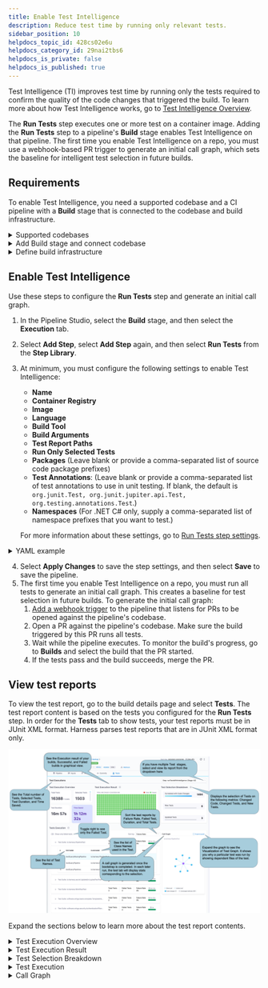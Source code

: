 ```yaml
---
title: Enable Test Intelligence
description: Reduce test time by running only relevant tests.
sidebar_position: 10
helpdocs_topic_id: 428cs02e6u
helpdocs_category_id: 29nai2tbs6
helpdocs_is_private: false
helpdocs_is_published: true
---
```


Test Intelligence (TI) improves test time by running only the tests required to confirm the quality of the code changes that triggered the build. To learn more about how Test Intelligence works, go to [Test Intelligence Overview](../../ci-quickstarts/test-intelligence-concepts.md).

The **Run Tests** step executes one or more test on a container image. Adding the **Run Tests** step to a pipeline's **Build** stage enables Test Intelligence on that pipeline. The first time you enable Test Intelligence on a repo, you must use a webhook-based PR trigger to generate an initial call graph, which sets the baseline for intelligent test selection in future builds.

## Requirements

To enable Test Intelligence, you need a supported codebase and a CI pipeline with a **Build** stage that is connected to the codebase and build infrastructure.

<details>
<summary>Supported codebases</summary>

Test Intelligence is available for the following codebases:

* Java
* Kotlin
* .NET Core: Test Intelligence for .NET is behind the Feature Flag `TI_DOTNET`. Contact [Harness Support](mailto:support@harness.io) to enable the feature.
* Scala

</details>

<details>
<summary>Add Build stage and connect codebase</summary>

Make sure you have a CI pipeline with a **Build** stage that is connected to your codebase.

If you haven't created a pipeline before, [Get started with the fasted CI on the planet](https://developer.harness.io/tutorials/build-code/fastest-ci).

To add a **Build** stage to an existing pipeline:
1. Go to the pipeline you want to edit.
1. In the Pipeline Studio, select **Add Stage**, and then select **Build**.
2. Input a **Stage Name**, enable **Clone Codebase**, and then select **Set Up Stage**.

To check codebase configuration for existing pipelines, select **Codebase** while viewing the pipeline in the Pipeline Studio. For more information about codebase configuration, go to [Edit Codebase Configuration](../codebase-configuration/create-and-configure-a-codebase.md).

</details>

<details>
<summary>Define build infrastructure</summary>

1. In the Pipeline Studio, select the **Build** stage, and then select the **Infrastructure** tab.
2. Define the build farm for the codebase. For more information, go to [Set up build infrastructure](https://developer.harness.io/docs/category/set-up-build-infrastructure).

</details>

## Enable Test Intelligence

Use these steps to configure the **Run Tests** step and generate an initial call graph.

1. In the Pipeline Studio, select the **Build** stage, and then select the **Execution** tab.
2. Select **Add Step**, select **Add Step** again, and then select **Run Tests** from the **Step Library**.
3. At minimum, you must configure the following settings to enable Test Intelligence:
   * **Name**
   * **Container Registry**
   * **Image**
   * **Language**
   * **Build Tool**
   * **Build Arguments**
   * **Test Report Paths**
   * **Run Only Selected Tests**
   * **Packages** (Leave blank or provide a comma-separated list of source code package prefixes)
   * **Test Annotations**: (Leave blank or provide a comma-separated list of test annotations to use in unit testing. If blank, the default is `org.junit.Test, org.junit.jupiter.api.Test, org.testing.annotations.Test`.)
   * **Namespaces** (For .NET C# only, supply a comma-separated list of namespace prefixes that you want to test.)

   For more information about these settings, go to [Run Tests step settings](../../ci-technical-reference/configure-run-tests-step-settings.md).

<details>
<summary>YAML example</summary>

The following YAML example is for a pipeline that runs Test Intelligence on the Dubbo open-source project. You can use this YAML template to set up a pipeline with a Run Tests step. Make sure you complete the remaining steps in this procedure to generate the initial call graph.

```yaml
pipeline:
    name: ti-dubbo
    identifier: tidubbo
    properties:
        ci:
            codebase:
                connectorRef: account.howdi
                repoName: dubbo
                build: <+input>
    stages:
        - stage:
              name: unit-test
              identifier: unitteststi
              type: CI
              spec:
                  cloneCodebase: true
                  execution:
                      steps:
                          - step:
                                type: RunTests
                                name: runTestsWithIntelligence
                                identifier: runTestsWithIntelligence
                                spec:
                                    connectorRef: account.GCR
                                    image: maven:3-openjdk-8
                                    args: test -Dmaven.test.failure.ignore=true -DfailIfNoTests=false
                                    buildTool: Maven
                                    language: Java
                                    packages: org.apache.dubbo,com.alibaba.dubbo
                                    runOnlySelectedTests: true
                                    reports:
                                        type: JUnit
                                        spec:
                                            paths:
                                                - "**/*.xml"
                                    resources:
                                        limits:
                                            memory: 2Gi
                                            cpu: 2000m
                                timeout: 60m
                  serviceDependencies: []
                  infrastructure:
                      type: KubernetesDirect
                      spec:
                          connectorRef: Kubernetes_Quickstart
                          namespace: harness-delegate
              variables: []
    projectIdentifier: CI_Examples
    orgIdentifier: default
    description: TI for open source project dubbo
    tags: {}
```

</details>

4. Select **Apply Changes** to save the step settings, and then select **Save** to save the pipeline.
5. The first time you enable Test Intelligence on a repo, you must run all tests to generate an initial call graph. This creates a baseline for test selection in future builds. To generate the initial call graph:
   1. [Add a webhook trigger](../../../platform/11_Triggers/triggering-pipelines.md) to the pipeline that listens for PRs to be opened against the pipeline's codebase.
   2. Open a PR against the pipeline's codebase. Make sure the build triggered by this PR runs all tests.
   3. Wait while the pipeline executes. To monitor the build's progress, go to **Builds** and select the build that the PR started.
   4. If the tests pass and the build succeeds, merge the PR.

## View test reports

To view the test report, go to the build details page and select **Tests**. The test report content is based on the tests you configured for the **Run Tests** step. In order for the **Tests** tab to show tests, your test reports must be in JUnit XML format. Harness parses test reports that are in JUnit XML format only.

![](./static/set-up-test-intelligence-03.png)

Expand the sections below to learn more about the test report contents.

<details>
<summary>Test Execution Overview</summary>

Provides an overview of **Total Tests**, number of **Selected Tests**, total **Duration** of all tests, and **Time Saved**.

**Duration** reflects the sum of CPU time taken for all tests to complete. The values are collected as-is from the JUnit report, and they don't correspond with wall clock time. In contrast, the pipeline execution time is a measure of wall clock time. Therefore, it is possible that the **Duration** may exceed the total pipeline execution time.

</details>

<details>
<summary>Test Execution Result</summary>

Graphical representation of successful and failed tests.

</details>

<details>
<summary>Test Selection Breakdown</summary>

Test Intelligence analyzes changes to source files and test files in the codebase and then runs only those tests relevant to the detected changes. This section reports how many tests ran based on different the types of code changes included in this build:

* **Correlated with Code Changes**: The number of tests that ran due to changes in the codebase.
* **New Tests**: The number of tests that ran because they are new.
* **Updated Tests**: The number of tests that ran because there was a change to the actual test code or content.

</details>

<details>
<summary>Test Execution</summary>

Detailed list of all tests, including class methods and test methods.

Initially, the list shows only failed tests. To see all tests, toggle **Show all Tests**.

You can sort the list by failure rate, duration, and total tests. You can also expand test suites to see details about individual tests in that suite.

</details>

<details>
<summary>Call Graph</summary>

The first time you [Enable Test Intelligence](#enable-test-intelligence) on a repo, you must use a webhook-based PR trigger to run all tests and generate the initial call graph. This creates a baseline for test selection in future builds; therefore, the initial call graph is not particularly useful. In subsequent builds, the call graph shows information about tests selected by Test Intelligence for that run.

Select **Expand graph** to view the Test Intelligence Visualization, which shows why a specific test was selected and the reason behind every test selection. Purple nodes represent tests. Select any test (purple node) to see all the classes and methods covered by that test. Blue nodes represent changes to classes and methods that caused Test Intelligence to select that test.

![](./static/set-up-set-up-test-intelligence-531.png)

</details>
